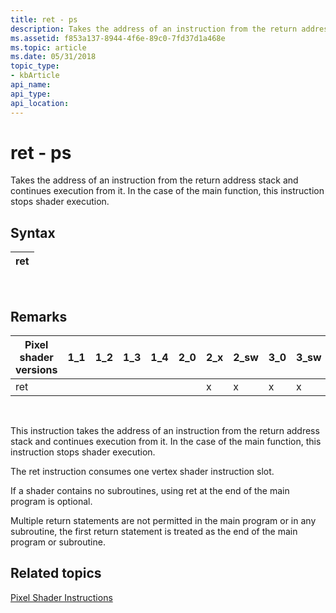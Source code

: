 ```yaml
---
title: ret - ps
description: Takes the address of an instruction from the return address stack and continues execution from it. In the case of the main function, this instruction stops shader execution.
ms.assetid: f853a137-8944-4f6e-89c0-7fd37d1a468e
ms.topic: article
ms.date: 05/31/2018
topic_type: 
- kbArticle
api_name: 
api_type: 
api_location: 
---
```


# ret - ps

Takes the address of an instruction from the return address stack and continues execution from it. In the case of the main function, this instruction stops shader execution.

## Syntax



| ret |
|-----|



 

## Remarks



| Pixel shader versions | 1\_1 | 1\_2 | 1\_3 | 1\_4 | 2\_0 | 2\_x | 2\_sw | 3\_0 | 3\_sw |
|-----------------------|------|------|------|------|------|------|-------|------|-------|
| ret                   |      |      |      |      |      | x    | x     | x    | x     |



 

This instruction takes the address of an instruction from the return address stack and continues execution from it. In the case of the main function, this instruction stops shader execution.

The ret instruction consumes one vertex shader instruction slot.

If a shader contains no subroutines, using ret at the end of the main program is optional.

Multiple return statements are not permitted in the main program or in any subroutine, the first return statement is treated as the end of the main program or subroutine.

## Related topics

<dl> <dt>

[Pixel Shader Instructions](dx9-graphics-reference-asm-ps-instructions.md)
</dt> </dl>

 

 




